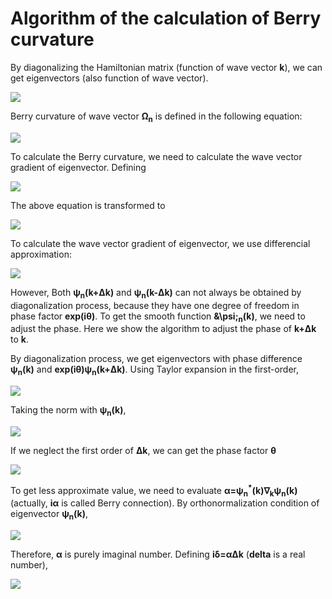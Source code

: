 # Algorithm of the calculation of Berry curvature
By diagonalizing the Hamiltonian matrix (function of wave vector **k**), we can get eigenvectors (also function of wave vector).
<p><img src="https://latex.codecogs.com/svg.latex?\fn_cm&space;\hat{H}(k)\psi_n(k)=\varepsilon_n\psi_n(k)"></p>

Berry curvature of wave vector **&Omega;<sub>n</sub>** is defined in the following equation:
<p><img src="https://latex.codecogs.com/svg.latex?\fn_cm&space;\Omega_n(k)=\text{i}\Bigl(\nabla_k\psi_n^*(k)\Bigr)\times\Bigl(\nabla_k\psi_n(k)\Bigr)"></p>

To calculate the Berry curvature, we need to calculate the wave vector gradient of eigenvector. Defining
<p><img src="https://latex.codecogs.com/svg.latex?\fn_cm&space;\chi_n(k)=\nabla_k\psi_n(k)"></p>
The above equation is transformed to
<p><img src="https://latex.codecogs.com/svg.latex?\fn_cm&space;\Omega_n(k)=\text{i}\chi_n^*(k)\times\chi_n(k)=\begin{pmatrix}-2\text{Im}(\chi_{n,y}^*(k)\chi_{n,z}(k))&space;\\&space;-2\text{Im}(\chi_{n,z}^*(k)\chi_{n,x}(k))&space;\\&space;-2\text{Im}(\chi_{n,x}^*(k)\chi_{n,y}(k))\end{pmatrix}"></p>

To calculate the wave vector gradient of eigenvector, we use differencial approximation:
<p><img src="https://latex.codecogs.com/svg.latex?\fn_cm&space;\chi_n(k)=\frac{\psi_n(k&plus;\Delta&space;k)-\psi_n(k-\Delta&space;k)}{2\Delta&space;k}&plus;\mathcal{O}(\Delta&space;k)"></p>

However, Both **&psi;<sub>n</sub>(k+&Delta;k)** and **&psi;<sub>n</sub>(k-&Delta;k)** can not always be obtained by diagonalization process, because they have one degree of freedom in phase factor **exp(i&theta;)**. To get the smooth function **&\psi;<sub>n</sub>(k)**, we need to adjust the phase. Here we show the algorithm to adjust the phase of **k+&Delta;k** to **k**.

By diagonalization process, we get eigenvectors with phase difference **&psi;<sub>n</sub>(k)** and **exp(i&theta;)&psi;<sub>n</sub>(k+&Delta;k)**. Using Taylor expansion in the first-order,
<p><img src="https://latex.codecogs.com/svg.latex?\fn_cm&space;e^{\text{i}\theta}\psi_n(k&plus;\Delta&space;k)=e^{\text{i}\theta}\Bigl(\psi_n(k)&plus;\Delta&space;k\cdot\nabla_k\psi_n(k)\Bigr)&plus;\mathcal{O}(\Delta&space;k^2)"></p>

Taking the norm with **&psi;<sub>n</sub>(k)**,
<p><img src="https://latex.codecogs.com/svg.latex?\fn_cm&space;z\equiv\psi_n^*(k)e^{\text&space;i\theta}\psi_n(k&plus;\Delta&space;k)=e^{\text&space;i\theta}\Bigl(1&plus;\Delta&space;k\cdot\psi_n^*(k)\nabla_k\psi_n(k)\Bigr)&plus;\mathcal{O}(\Delta&space;k^2)"></p>

If we neglect the first order of **&Delta;k**, we can get the phase factor **&theta;**
<p><img src="https://latex.codecogs.com/svg.latex?\fn_cm&space;\theta=\arg&space;z&plus;\mathcal{O}(\Delta&space;k)"></p>

To get less approximate value, we need to evaluate **&alpha;=&psi;<sub>n</sub><sup>*</sup>(k)&nabla;<sub>k</sub>&psi;<sub>n</sub>(k)** (actually, **i&alpha;** is called Berry connection). By orthonormalization condition of eigenvector **&psi;<sub>n</sub>(k)**,
<p><img src="https://latex.codecogs.com/svg.latex?\fn_cm&space;\nabla_k\Bigl(&\psi_n^*(k)\psi_n(k)\Bigr)=\psi_n^*(k)\nabla_k\psi_n(k)&plus;\Bigl(\psi_n^*(k)\nabla_k\psi_n(k)\Bigr)^*=0"></img>

Therefore, **&alpha;** is purely imaginal number. Defining **i&delta;=&alpha;&Delta;k** (**delta** is a real number),
<p><img src="https://latex.codecogs.com/svg.latex?\fn_cm&space;z=e^{\text&space;i\theta}(1&plus;\text&space;i\delta)&plus;\mathcal{O}(\Delta&space;k^2)=(\cos\theta-\delta\sin\theta)&plus;\text&space;i(\sin\theta&plus;\delta\cos\theta)&plus;\mathcal{O}(\Delta&space;k^2)"></p>
